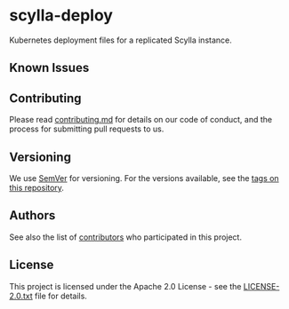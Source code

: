 # scylla-deploy

Kubernetes deployment files for a replicated Scylla instance.

## Known Issues

## Contributing

Please read [contributing.md](contributing.md) for details on our code of conduct, and the process for submitting pull requests to us.

## Versioning

We use [SemVer](http://semver.org/) for versioning. For the versions available, see the [tags on this repository](https://github.com/nalej/scylla-deploy/tags). 

## Authors

See also the list of [contributors](https://github.com/nalej/scylla-deploy/contributors) who participated in this project.

## License
This project is licensed under the Apache 2.0 License - see the [LICENSE-2.0.txt](LICENSE-2.0.txt) file for details.